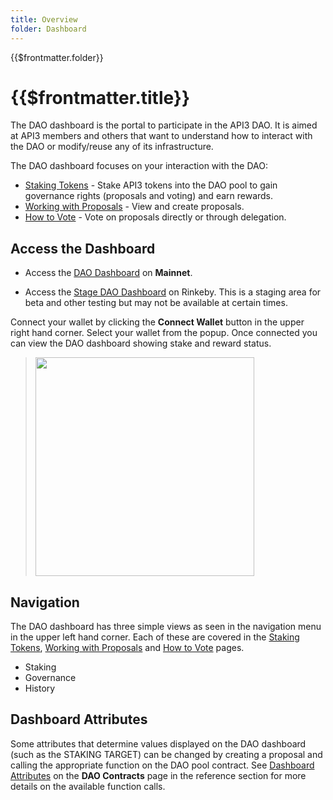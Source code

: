 ```yaml
---
title: Overview
folder: Dashboard
---
```


<TitleSpan>{{$frontmatter.folder}}</TitleSpan>

# {{$frontmatter.title}}

<TocHeader />
<TOC class="table-of-contents" :include-level="[2,3]" />

The DAO dashboard is the portal to participate in the API3 DAO. It is aimed at
API3 members and others that want to understand how to interact with the DAO or
modify/reuse any of its infrastructure.

The DAO dashboard focuses on your interaction with the DAO:

- [Staking Tokens](staking.md) - Stake API3 tokens into the DAO pool to gain
  governance rights (proposals and voting) and earn rewards.
- [Working with Proposals](proposals.md) - View and create proposals.
- [How to Vote](voting.md) - Vote on proposals directly or through delegation.

## Access the Dashboard

- Access the [DAO Dashboard](https://api3.eth.link/) on **Mainnet**.

- Access the [Stage DAO Dashboard](https://staging.api3.eth.link/#/) on Rinkeby.
  This is a staging area for beta and other testing but may not be available at
  certain times.

Connect your wallet by clicking the **Connect Wallet** button in the upper right
hand corner. Select your wallet from the popup. Once connected you can view the
DAO dashboard showing stake and reward status.

<blockquote> 
<p align="left">
<img src="../assets/dashboard/dashboard.png" width="350" />
</p>
</blockquote>

## Navigation

The DAO dashboard has three simple views as seen in the navigation menu in the
upper left hand corner. Each of these are covered in the
[Staking Tokens](staking.md), [Working with Proposals](proposals.md) and
[How to Vote](voting.md) pages.

- Staking
- Governance
- History

## Dashboard Attributes

Some attributes that determine values displayed on the DAO dashboard (such as
the STAKING TARGET) can be changed by creating a proposal and calling the
appropriate function on the DAO pool contract. See
[Dashboard Attributes](../contract-architecture/dashboard-attributes.md) on the
**DAO Contracts** page in the reference section for more details on the
available function calls.
